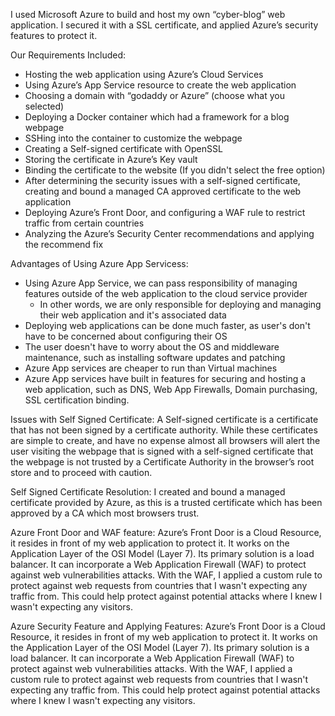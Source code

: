 I used Microsoft Azure to build and host my own “cyber-blog” web application. I secured it with a SSL certificate, and applied Azure’s security features to protect it. 

Our Requirements Included:
- Hosting the web application using Azure’s Cloud Services
- Using Azure’s App Service resource to create the web application
- Choosing a domain with “godaddy or Azure” (choose what you selected)
- Deploying a Docker container which had a framework for a blog webpage
- SSHing  into the container to customize the webpage
- Creating a Self-signed certificate with OpenSSL 
- Storing the certificate in Azure’s Key vault
- Binding the certificate to the website (If you didn't select the free option)
- After determining the security issues with a self-signed certificate, creating and bound a managed CA approved certificate to the web application
- Deploying Azure’s Front Door, and configuring a WAF rule to restrict traffic from certain countries
- Analyzing the Azure’s Security Center recommendations and applying the recommend fix

Advantages of Using Azure App Servicess:
- Using Azure App Service, we can pass responsibility of managing features outside of the web application to the cloud service provider
  - In other words, we are only responsible for deploying and managing their web application and it's associated data
- Deploying web applications can be done much faster, as user's don't have to be concerned about configuring their OS
- The user doesn't have to worry about the OS and middleware maintenance, such as installing software updates and patching
- Azure App services are cheaper to run than Virtual machines
- Azure App services have built in features for securing and hosting a web application, such as DNS, Web App Firewalls, Domain purchasing, SSL certification binding.

Issues with Self Signed Certificate:
A Self-signed certificate is a certificate that has not been signed by a certificate authority. While these certificates are simple to create, and have no expense almost all browsers will alert the user visiting the webpage that is signed with a self-signed certificate that the webpage is not trusted by a Certificate Authority in the browser’s root store and to proceed with caution. 

Self Signed Certificate Resolution:
I created and bound a managed certificate provided by Azure, as this is a trusted certificate which has been approved by a CA which most browsers trust.

Azure Front Door and WAF feature:
Azure’s Front Door is a  Cloud Resource, it resides in front of my web application to protect it. It works on the Application Layer of the OSI Model (Layer 7). Its primary solution is a load balancer. It can incorporate a Web Application Firewall (WAF) to protect against web vulnerabilities attacks.  With the WAF, I applied a custom rule to protect against web requests from countries that I wasn't expecting any traffic from.  This could help protect against potential attacks where I knew I wasn't expecting any visitors.

Azure Security Feature and Applying Features:
Azure’s Front Door is a  Cloud Resource, it resides in front of my web application to protect it. It works on the Application Layer of the OSI Model (Layer 7). Its primary solution is a load balancer. It can incorporate a Web Application Firewall (WAF) to protect against web vulnerabilities attacks.  With the WAF, I applied a custom rule to protect against web requests from countries that I wasn't expecting any traffic from.  This could help protect against potential attacks where I knew I wasn't expecting any visitors.

